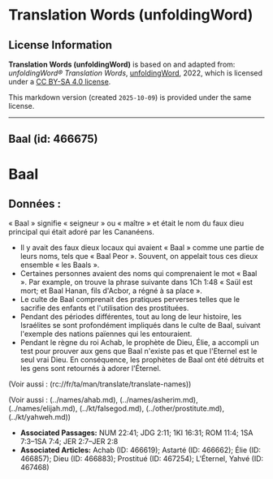 # Translation Words (unfoldingWord)

## License Information

**Translation Words (unfoldingWord)** is based on and adapted from: _unfoldingWord® Translation Words_, [unfoldingWord](https://unfoldingword.org/utw), 2022, which is licensed under a [CC BY-SA 4.0 license](https://creativecommons.org/licenses/by-sa/4.0/legalcode.en).

This markdown version (created `2025-10-09`) is provided under the same license.



--------------------------------

## Baal (id: 466675)

Baal
====

Données :
---------

« Baal » signifie « seigneur » ou « maître » et était le nom du faux dieu principal qui était adoré par les Cananéens.

* Il y avait des faux dieux locaux qui avaient « Baal » comme une partie de leurs noms, tels que « Baal Peor ». Souvent, on appelait tous ces dieux ensemble « les Baals ».
* Certaines personnes avaient des noms qui comprenaient le mot « Baal ». Par example, on trouve la phrase suivante dans 1Ch 1:48 « Saül est mort; et Baal Hanan, fils d'Acbor, a régné à sa place ».
* Le culte de Baal comprenait des pratiques perverses telles que le sacrifie des enfants et l'utilisation des prostituées.
* Pendant des périodes différentes, tout au long de leur histoire, les Israélites se sont profondément impliqués dans le culte de Baal, suivant l'exemple des nations païennes qui les entouraient.
* Pendant le règne du roi Achab, le prophète de Dieu, Élie, a accompli un test pour prouver aux gens que Baal n'existe pas et que l'Eternel est le seul vrai Dieu. En conséquence, les prophètes de Baal ont été détruits et les gens sont retournés à adorer l'Éternel.

(Voir aussi : (rc://fr/ta/man/translate/translate\-names))

(Voir aussi : (../names/ahab.md), (../names/asherim.md), (../names/elijah.md), (../kt/falsegod.md), (../other/prostitute.md), (../kt/yahweh.md))

* **Associated Passages:** NUM 22:41; JDG 2:11; 1KI 16:31; ROM 11:4; 1SA 7:3–1SA 7:4; JER 2:7–JER 2:8
* **Associated Articles:** Achab (ID: 466619); Astarté (ID: 466662); Élie (ID: 466857); Dieu (ID: 466883); Prostitué (ID: 467254); L'Éternel, Yahvé (ID: 467468)

